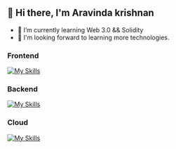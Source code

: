## 👋 Hi there, I'm Aravinda krishnan 
- 🌱 I’m currently learning Web 3.0 && Solidity
- 🤖 I'm looking forward to learning more technologies.


### Frontend 
[![My Skills](https://skillicons.dev/icons?i=html,css,js,react,tailwind)](https://skillicons.dev)
### Backend
[![My Skills](https://skillicons.dev/icons?i=nodejs,mongodb)](https://skillicons.dev)
### Cloud
[![My Skills](https://skillicons.dev/icons?i=aws)](https://skillicons.dev)


<!-- 
![Aravinda krishnan's GitHub stats](https://github-readme-stats.vercel.app/api?username=Aravindakrishnan&show_icons=true&theme=github_dark) -->
